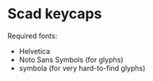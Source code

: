 # Scad keycaps

Required fonts:
+ Helvetica
+ Noto Sans Symbols (for glyphs)
+ symbola (for very hard-to-find glyphs)